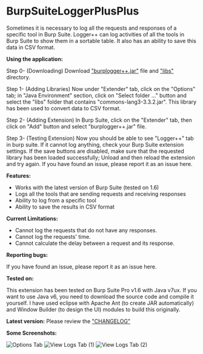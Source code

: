 BurpSuiteLoggerPlusPlus
=======================
Sometimes it is necessary to log all the requests and responses of a specific tool in Burp Suite. Logger++ can log activities of all the tools in Burp Suite to show them in a sortable table. It also has an ability to save this data in CSV format.


<b>Using the application:</b>

Step 0- (Downloading) Download ["burplogger++.jar"](burplogger++.jar) file and ["libs"](libs/) directory.

Step 1- (Adding Libraries) Now under "Extender" tab, click on the "Options" tab; in "Java Environment" section, click on "Select folder ..." button and select the "libs" folder that contains "commons-lang3-3.3.2.jar". This library has been used to convert data to CSV format.

Step 2- (Adding Extension) In Burp Suite, click on the "Extender" tab, then click on "Add" button and select "burplogger++.jar" file.

Step 3- (Testing Extension) Now you should be able to see "Logger++" tab in burp suite. If it cannot log anything, check your Burp Suite extension settings. If the save buttons are disabled, make sure that the requested library has been loaded successfully; Unload and then reload the extension and try again. If you have found an issue, please report it as an issue here.

<b>Features:</b>

- Works with the latest version of Burp Suite (tested on 1.6)
- Logs all the tools that are sending requests and receiving responses
- Ability to log from a specific tool
- Ability to save the results in CSV format

<b>Current Limitations:</b>

- Cannot log the requests that do not have any responses.
- Cannot log the requests' time.
- Cannot calculate the delay between a request and its response. 

<b>Reporting bugs:</b>

If you have found an issue, please report it as an issue here.

<b>Tested on:</b>

This extension has been tested on Burp Suite Pro v1.6 with Java v7ux.
If you want to use Java v6, you need to download the source code and compile it yourself. I have used eclipse with Apache Ant  (to create JAR automatically) and Window Builder (to design the UI) modules to build this originally.

<b>Latest version:</b>
Please review the ["CHANGELOG"](CHANGELOG)


<b>Some Screenshots:</b>

![Options Tab](http://i.imgur.com/PWVAoTd.png)
![View Logs Tab (1)](http://i.imgur.com/crt69B5.png)
![View Logs Tab (2)](http://i.imgur.com/V7WWdmg.png)
